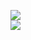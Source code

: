 [![](https://img.shields.io/badge/Made%20With-Github%20Spray-lightgrey.svg?style=for-the-badge&logo=github)](https://github.com/Annihil/github-spray#2266)  
[![](https://i.imgur.com/2DrTn0Z.gif)](https://github.com/Annihil/github-spray)